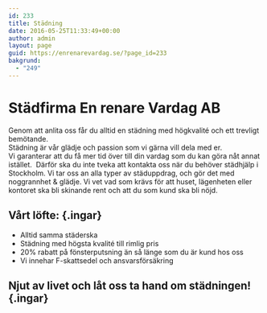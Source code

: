```yaml
---
id: 233
title: Städning
date: 2016-05-25T11:33:49+00:00
author: admin
layout: page
guid: https://enrenarevardag.se/?page_id=233
bakgrund:
  - "249"
---
```

# Städfirma En renare Vardag AB

Genom att anlita oss får du alltid en städning med högkvalité och ett trevligt bemötande.  
Städning är vår glädje och passion som vi gärna vill dela med er.  
Vi garanterar att du få mer tid över till din vardag som du kan göra nåt annat istället.  Därför ska du inte tveka att kontakta oss när du behöver städhjälp i Stockholm. Vi tar oss an alla typer av städuppdrag, och gör det med noggrannhet & glädje. Vi vet vad som krävs för att huset, lägenheten eller kontoret ska bli skinande rent och att du som kund ska bli nöjd.

## Vårt löfte: {.ingar}

  * Alltid samma städerska
  * Städning med högsta kvalité till rimlig pris
  * 20% rabatt på fönsterputsning än så länge som du är kund hos oss
  * Vi innehar F-skattsedel och ansvarsförsäkring

## Njut av livet och låt oss ta hand om städningen! {.ingar}